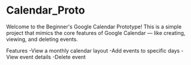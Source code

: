 # Calendar_Proto
Welcome to the Beginner's Google Calendar Prototype! This is a simple project that mimics the core features of Google Calendar — like creating, viewing, and deleting events.

Features -View a monthly calendar layout -Add events to specific days -View event details -Delete event
